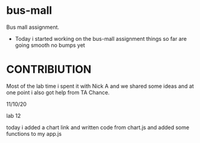# bus-mall
Bus mall assignment.

- Today i started working on the bus-mall assignment things so 
far are going smooth no bumps yet

# CONTRIBIUTION

Most of the lab time i spent it with Nick A and we shared some ideas
and at one point i also got help from TA Chance.

11/10/20

lab 12

today i added a chart link and written code from chart.js and added 
some functions to my app.js
